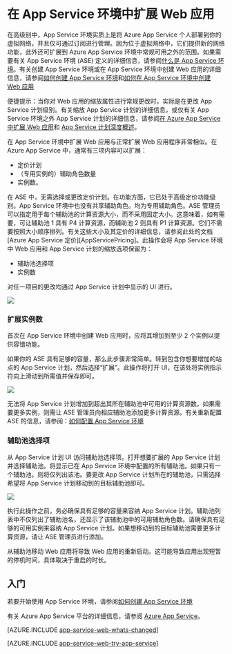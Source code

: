 <properties 
	pageTitle="如何在 App Service 环境中扩展 Web 应用" 
	description="在 App Service 环境中扩展 Web 应用" 
	services="app-service\web" 
	documentationCenter="" 
	authors="ccompy" 
	manager="stefsch" 
	editor=""/>

<tags 
	ms.service="app-service-web" 
	ms.date="04/27/2015" 
	wacn.date="11/27/2015"/>

# 在 App Service 环境中扩展 Web 应用 #

在高级别中，App Service 环境实质上是将 Azure App Service 个人部署到你的虚拟网络，并且仅可通过订阅进行管理。因为位于虚拟网络中，它们提供新的网络功能，此外还可扩展到 Azure App Service 环境中常规可用之外的范围。如果需要有关 App Service 环境 (ASE) 定义的详细信息，请参阅[什么是 App Service 环境][WhatisASE]。有关创建 App Service 环境或在 App Service 环境中创建 Web 应用的详细信息，请参阅[如何创建 App Service 环境][HowtoCreateASE]和[如何在 App Service 环境中创建 Web 应用][CreateWebappinASE]

便捷提示：当你对 Web 应用的缩放属性进行常规更改时，实际是在更改 App Service 计划级别。有关缩放 App Service 计划的详细信息，或仅有关 App Service 环境之外 App Service 计划的详细信息，请参阅[在 Azure App Service 中扩展 Web 应用][ScaleWebapp]和 [App Service 计划深度概述][Appserviceplans]。

在 App Service 环境中扩展 Web 应用与正常扩展 Web 应用程序非常相似。在 Azure App Service 中，通常有三项内容可以扩展：

- 定价计划
- （专用实例的）辅助角色数量
- 实例数。

在 ASE 中，无需选择或更改定价计划。在功能方面，它已处于高级定价功能级别。App Service 环境中也没有共享辅助角色。均为专用辅助角色。ASE 管理员可以指定用于每个辅助池的计算资源大小，而不采用固定大小。这意味着，如有需要，可让辅助池 1 具有 P4 计算资源，而辅助池 2 则具有 P1 计算资源。它们不需要按照大小顺序排列。有关这些大小及其定价的详细信息，请参阅此处的文档 [Azure App Service 定价][AppServicePricing]。此操作会将 App Service 环境中 Web 应用和 App Service 计划的缩放选项保留为：

- 辅助池选择项
- 实例数

对任一项目的更改均通过 App Service 计划中显示的 UI 进行。

![][1]

### 扩展实例数 ###

首次在 App Service 环境中创建 Web 应用时，应将其增加到至少 2 个实例以提供容错功能。

如果你的 ASE 具有足够的容量，那么此步骤非常简单。转到包含你想要增加的站点的 App Service 计划，然后选择“扩展”。此操作将打开 UI，在该处将实例指示符向上滑动到所需值并保存即可。

![][2]

无法将 App Service 计划增加到超出其所在辅助池中可用的计算资源数。如果需要更多实例，则需让 ASE 管理员向相应辅助池添加更多计算资源。有关重新配置 ASE 的信息，请参阅：[如何配置 App Service 环境][HowtoConfigureASE]
 

### 辅助池选择项 ###

从 App Service 计划 UI 访问辅助池选择项。打开想要扩展的 App Service 计划并选择辅助池。将显示已在 App Service 环境中配置的所有辅助池。如果只有一个辅助池，则将仅列出该池。要更改 App Service 计划所在的辅助池，只需选择希望将 App Service 计划移动到的目标辅助池即可。

![][3]

执行此操作之前，务必确保具有足够的容量来容纳 App Service 计划。辅助池列表中不仅列出了辅助池名，还显示了该辅助池中的可用辅助角色数。请确保具有足够的可用实例来容纳 App Service 计划。如果想移动到的目标辅助池需要更多计算资源，请让 ASE 管理员进行添加。

从辅助池移动 Web 应用将导致 Web 应用的重新启动。这可能导致应用出现短暂的停机时间，具体取决于重启的时长。

## 入门

若要开始使用 App Service 环境，请参阅[如何创建 App Service 环境][HowtoCreateASE]

有关 Azure App Service 平台的详细信息，请参阅 [Azure App Service][AzureAppService]。

[AZURE.INCLUDE [app-service-web-whats-changed](../includes/app-service-web-whats-changed.md)]

[AZURE.INCLUDE [app-service-web-try-app-service](../includes/app-service-web-try-app-service.md)]

<!--Image references-->
[1]: ./media/app-service-web-scale-a-web-app-in-an-app-service-environment/scaleasp.png
[2]: ./media/app-service-web-scale-a-web-app-in-an-app-service-environment/scaleinstances.png
[3]: ./media/app-service-web-scale-a-web-app-in-an-app-service-environment/scalepool.png

<!--Links-->
[WhatisASE]: /documentation/articles/app-service-app-service-environment-intro
[ScaleWebapp]: /documentation/articles/web-sites-scale
[HowtoCreateASE]: /documentation/articles/app-service-web-how-to-create-an-app-service-environment
[HowtoConfigureASE]: /documentation/articles/app-service-web-configure-an-app-service-environment/
[CreateWebappinASE]: /documentation/articles/app-service-web-how-to-create-a-web-app-in-an-ase
[Appserviceplans]: /documentation/articles/azure-web-sites-web-hosting-plans-in-depth-overview
[AzureAppService]: /documentation/services/web-sites
 

<!---HONumber=67-->